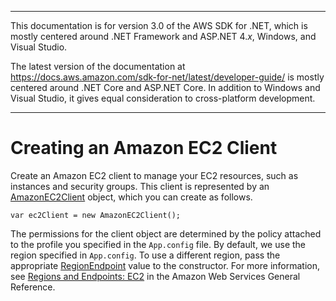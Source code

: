 --------

This documentation is for version 3\.0 of the AWS SDK for \.NET, which is mostly centered around \.NET Framework and ASP\.NET 4\.*x*, Windows, and Visual Studio\.

The latest version of the documentation at [https://docs\.aws\.amazon\.com/sdk\-for\-net/latest/developer\-guide/](https://docs.aws.amazon.com/sdk-for-net/latest/developer-guide/welcome.html) is mostly centered around \.NET Core and ASP\.NET Core\. In addition to Windows and Visual Studio, it gives equal consideration to cross\-platform development\.

--------

# Creating an Amazon EC2 Client<a name="init-ec2-client"></a>

Create an Amazon EC2 client to manage your EC2 resources, such as instances and security groups\. This client is represented by an [AmazonEC2Client](https://docs.aws.amazon.com/sdkfornet/v3/apidocs/items/EC2/TEC2Client.html) object, which you can create as follows\.

```
var ec2Client = new AmazonEC2Client();
```

The permissions for the client object are determined by the policy attached to the profile you specified in the `App.config` file\. By default, we use the region specified in `App.config`\. To use a different region, pass the appropriate [RegionEndpoint](https://docs.aws.amazon.com/sdkfornet/v3/apidocs/items/Amazon/TRegionEndpoint.html) value to the constructor\. For more information, see [Regions and Endpoints: EC2](https://docs.aws.amazon.com/general/latest/gr/rande.html#ec2_region) in the Amazon Web Services General Reference\.